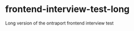 frontend-interview-test-long
============================

Long version of the ontraport frontend interview test
